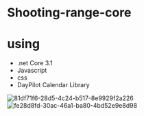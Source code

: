 # Shooting-range-core
# using 
- .net Core 3.1
- Javascript 
- css 
- DayPilot Calendar Library

![81df71f6-28d5-4c24-b517-8e9929f2a226](https://user-images.githubusercontent.com/78031951/150734431-9b8ecdce-bd65-44d4-bec6-79ff91e80685.png)
![fe28d8fd-30ac-46a1-ba80-4bd52e9e8d98](https://user-images.githubusercontent.com/78031951/150734435-c2ffe201-4cde-4e15-9625-8f3c27856182.png)

